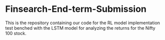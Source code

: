 # Finsearch-End-term-Submission
This is the repository containing our code for the RL model implementation test benched with the LSTM model for analyzing the returns for the Nifty 100 stock.
